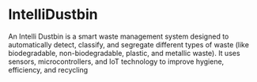 # IntelliDustbin
An Intelli Dustbin is a smart waste management system designed to automatically detect, classify, and segregate different types of waste (like biodegradable, non-biodegradable, plastic, and metallic waste). It uses sensors, microcontrollers, and IoT technology to improve hygiene, efficiency, and recycling
